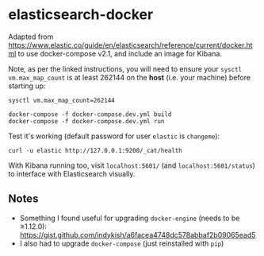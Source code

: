# elasticsearch-docker

Adapted from https://www.elastic.co/guide/en/elasticsearch/reference/current/docker.html to use docker-compose v2.1, and include an image for Kibana.

Note, as per the linked instructions, you will need to ensure your `sysctl` `vm.max_map_count` is at least 262144 on the **host** (i.e. your machine) before starting up:

```
sysctl vm.max_map_count=262144
```

```
docker-compose -f docker-compose.dev.yml build
docker-compose -f docker-compose.dev.yml run
```

Test it's working (default password for user `elastic` is `changeme`):

```
curl -u elastic http://127.0.0.1:9200/_cat/health
```

With Kibana running too, visit `localhost:5601/` (and `localhost:5601/status`) to interface with Elasticsearch visually.

## Notes

- Something I found useful for upgrading `docker-engine` (needs to be ≥1.12.0): https://gist.github.com/indykish/a6facea4748dc578abbaf2b09065ead5
- I also had to upgrade `docker-compose` (just reinstalled with `pip`)
